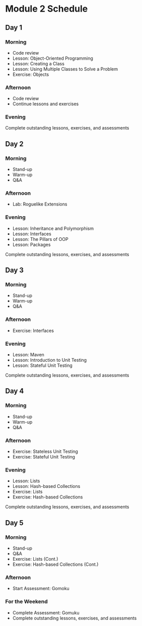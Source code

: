 
# Module 2 Schedule

## Day 1

### Morning

* Code review
* Lesson: Object-Oriented Programming
* Lesson: Creating a Class
* Lesson: Using Multiple Classes to Solve a Problem
* Exercise: Objects

### Afternoon

* Code review
* Continue lessons and exercises

### Evening

Complete outstanding lessons, exercises, and assessments

## Day 2

### Morning

* Stand-up
* Warm-up
* Q&A

### Afternoon

* Lab: Roguelike Extensions

### Evening

* Lesson: Inheritance and Polymorphism
* Lesson: Interfaces
* Lesson: The Pillars of OOP
* Lesson: Packages

Complete outstanding lessons, exercises, and assessments

## Day 3

### Morning

* Stand-up
* Warm-up
* Q&A

### Afternoon

* Exercise: Interfaces

### Evening

* Lesson: Maven
* Lesson: Introduction to Unit Testing
* Lesson: Stateful Unit Testing

Complete outstanding lessons, exercises, and assessments

## Day 4

### Morning

* Stand-up
* Warm-up
* Q&A

### Afternoon

* Exercise: Stateless Unit Testing
* Exercise: Stateful Unit Testing

### Evening

* Lesson: Lists
* Lesson: Hash-based Collections
* Exercise: Lists
* Exercise: Hash-based Collections

Complete outstanding lessons, exercises, and assessments

## Day 5

### Morning

* Stand-up
* Q&A
* Exercise: Lists (Cont.)
* Exercise: Hash-based Collections (Cont.)

### Afternoon

* Start Assessment: Gomoku

### For the Weekend

* Complete Assessment: Gomuku
* Complete outstanding lessons, exercises, and assessments